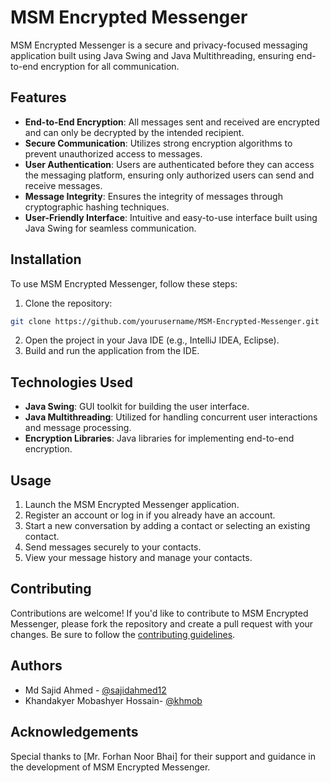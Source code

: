 # MSM Encrypted Messenger

MSM Encrypted Messenger is a secure and privacy-focused messaging application built using Java Swing and Java Multithreading, ensuring end-to-end encryption for all communication.

## Features

- **End-to-End Encryption**: All messages sent and received are encrypted and can only be decrypted by the intended recipient.
- **Secure Communication**: Utilizes strong encryption algorithms to prevent unauthorized access to messages.
- **User Authentication**: Users are authenticated before they can access the messaging platform, ensuring only authorized users can send and receive messages.
- **Message Integrity**: Ensures the integrity of messages through cryptographic hashing techniques.
- **User-Friendly Interface**: Intuitive and easy-to-use interface built using Java Swing for seamless communication.

## Installation

To use MSM Encrypted Messenger, follow these steps:

1. Clone the repository:

```bash
git clone https://github.com/yourusername/MSM-Encrypted-Messenger.git
```

2. Open the project in your Java IDE (e.g., IntelliJ IDEA, Eclipse).
3. Build and run the application from the IDE.

## Technologies Used

- **Java Swing**: GUI toolkit for building the user interface.
- **Java Multithreading**: Utilized for handling concurrent user interactions and message processing.
- **Encryption Libraries**: Java libraries for implementing end-to-end encryption.

## Usage

1. Launch the MSM Encrypted Messenger application.
2. Register an account or log in if you already have an account.
3. Start a new conversation by adding a contact or selecting an existing contact.
4. Send messages securely to your contacts.
5. View your message history and manage your contacts.

## Contributing

Contributions are welcome! If you'd like to contribute to MSM Encrypted Messenger, please fork the repository and create a pull request with your changes. Be sure to follow the [contributing guidelines](CONTRIBUTING.md).


## Authors

- Md Sajid Ahmed - [@sajidahmed12](https://github.com/sajidahmed12)
- Khandakyer Mobashyer Hossain- [@khmob](https://github.com)

## Acknowledgements

Special thanks to [Mr. Forhan Noor Bhai] for their support and guidance in the development of MSM Encrypted Messenger.
